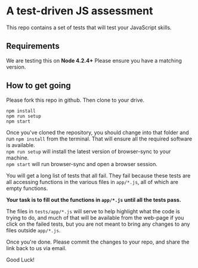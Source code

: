 # A test-driven JS assessment
This repo contains a set of tests that will test your JavaScript skills.

## Requirements
We are testing this on **Node 4.2.4+** Please ensure you have a matching version.

## How to get going
Please fork this repo in github. Then clone to your drive.

    npm install
    npm run setup
    npm start

Once you've cloned the repository, you should change into that folder and run
`npm install` from the terminal. That will ensure all the required software is
available.   
`npm run setup` will install the latest version of browser-sync to
your machine.  
`npm start` will run browser-sync and open a browser session.

You will get a long list of tests that all fail. They fail because these tests
are all accessing functions in the various files in `app/*.js`, all of which are
empty functions. 

**Your task is to fill out the functions in `app/*.js` until
all the tests pass.**

The files in `tests/app/*.js` will serve to help highlight what the code is
trying to do, and much of that will be available from the web-page if you click 
on the failed tests, but you are not meant to bring any changes to any files 
outside `app/*.js`.

Once you're done. Please commit the changes to your repo, and share the link
back to us via email.

Good Luck!

